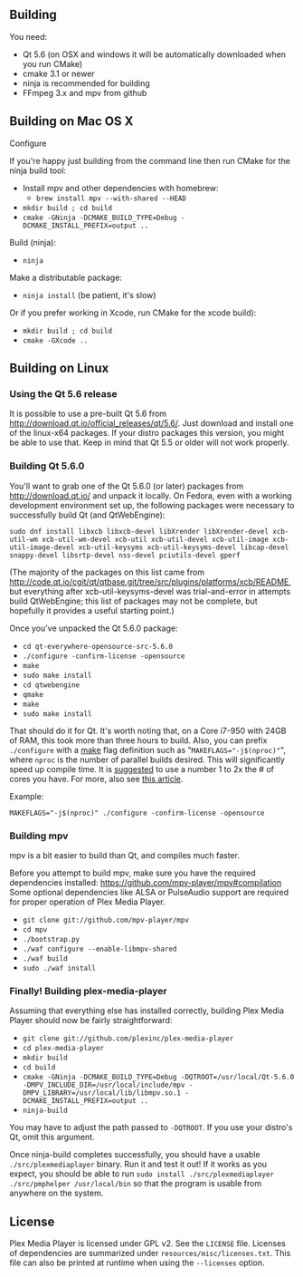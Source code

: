 ## Building

You need:

* Qt 5.6 (on OSX and windows it will be automatically downloaded when you run CMake)
* cmake 3.1 or newer
* ninja is recommended for building
* FFmpeg 3.x and mpv from github

## Building on Mac OS X

Configure

If you're happy just building from the command line then run CMake for the ninja build tool:

* Install mpv and other dependencies with homebrew:
  * ``brew install mpv --with-shared --HEAD``
* ``mkdir build ; cd build``
* ``cmake -GNinja -DCMAKE_BUILD_TYPE=Debug -DCMAKE_INSTALL_PREFIX=output ..``

Build (ninja):

* ``ninja``

Make a distributable package:

* ``ninja install`` (be patient, it's slow)

Or if you prefer working in Xcode, run CMake for the xcode build):

* ``mkdir build ; cd build``
* ``cmake -GXcode ..``

## Building on Linux

### Using the Qt 5.6 release

It is possible to use a pre-built Qt 5.6 from http://download.qt.io/official_releases/qt/5.6/. Just download and install one of the linux-x64 packages. If your distro packages this version, you might be able to use that. Keep in mind that Qt 5.5 or older will not work properly.

### Building Qt 5.6.0

You'll want to grab one of the Qt 5.6.0 (or later) packages from http://download.qt.io/ and unpack it locally. On Fedora, even with a working development environment set up, the following packages were necessary to successfully build Qt (and QtWebEngine):

``sudo dnf install libxcb libxcb-devel libXrender libXrender-devel xcb-util-wm xcb-util-wm-devel xcb-util xcb-util-devel xcb-util-image xcb-util-image-devel xcb-util-keysyms xcb-util-keysyms-devel libcap-devel snappy-devel libsrtp-devel nss-devel pciutils-devel gperf``

(The majority of the packages on this list came from http://code.qt.io/cgit/qt/qtbase.git/tree/src/plugins/platforms/xcb/README, but everything after xcb-util-keysyms-devel was trial-and-error in attempts build QtWebEngine; this list of packages may not be complete, but hopefully it provides a useful starting point.)

Once you've unpacked the Qt 5.6.0 package:

* ``cd qt-everywhere-opensource-src-5.6.0``
* ``./configure -confirm-license -opensource``
* ``make``
* ``sudo make install``
* ``cd qtwebengine``
* ``qmake``
* ``make``
* ``sudo make install``

That should do it for Qt. It's worth noting that, on a Core i7-950 with 24GB of RAM, this took more than three hours to build. Also, you can prefix `./configure` with a [make](http://linux.die.net/man/1/make) flag definition such as "`MAKEFLAGS="-j$(nproc)"`", where `nproc` is the number of parallel builds desired. This will significantly speed up compile time. It is [suggested](http://www.makelinux.net/books/lkd2/ch02lev1sec3) to use a number 1 to 2x the # of cores you have. For more, also see [this article](http://www.math-linux.com/linux/tip-of-the-day/article/speedup-gnu-make-build-and-compilation-process).

Example:
```
MAKEFLAGS="-j$(nproc)" ./configure -confirm-license -opensource
```

### Building mpv

mpv is a bit easier to build than Qt, and compiles much faster.

Before you attempt to build mpv, make sure you have the required dependencies installed: https://github.com/mpv-player/mpv#compilation
Some optional dependencies like ALSA or PulseAudio support are required for proper operation of Plex Media Player.

* ``git clone git://github.com/mpv-player/mpv``
* ``cd mpv``
* ``./bootstrap.py``
* ``./waf configure --enable-libmpv-shared``
* ``./waf build``
* ``sudo ./waf install``

### Finally! Building plex-media-player

Assuming that everything else has installed correctly, building Plex Media Player should now be fairly straightforward:

* ``git clone git://github.com/plexinc/plex-media-player``
* ``cd plex-media-player``
* ``mkdir build``
* ``cd build``
* ``cmake -GNinja -DCMAKE_BUILD_TYPE=Debug -DQTROOT=/usr/local/Qt-5.6.0 -DMPV_INCLUDE_DIR=/usr/local/include/mpv -DMPV_LIBRARY=/usr/local/lib/libmpv.so.1 -DCMAKE_INSTALL_PREFIX=output ..``
* ``ninja-build``

You may have to adjust the path passed to `-DQTROOT`. If you use your distro's Qt, omit this argument.

Once ninja-build completes successfully, you should have a usable ``./src/plexmediaplayer`` binary. Run it and test it out! If it works as you expect, you should be able to run ``sudo install ./src/plexmediaplayer ./src/pmphelper /usr/local/bin`` so that the program is usable from anywhere on the system.

## License

Plex Media Player is licensed under GPL v2. See the ``LICENSE`` file.
Licenses of dependencies are summarized under ``resources/misc/licenses.txt``.
This file can also be printed at runtime when using the ``--licenses`` option.

